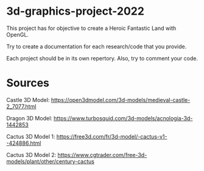 # 3d-graphics-project-2022

This project has for objective to create a Heroic Fantastic Land with OpenGL.

Try to create a documentation for each research/code that you provide.

Each project should be in its own repertory. Also, try to comment your code.

# Sources

Castle 3D Model: https://open3dmodel.com/3d-models/medieval-castle-2_7077.html

Dragon 3D Model: https://www.turbosquid.com/3d-models/acnologia-3d-1442853

Cactus 3D Model 1: https://free3d.com/fr/3d-model/-cactus-v1--424886.html

Cactus 3D Model 2: https://www.cgtrader.com/free-3d-models/plant/other/century-cactus
